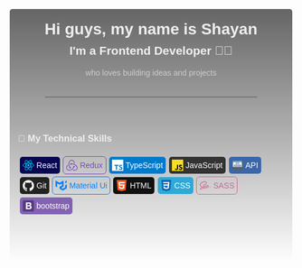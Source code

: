 <html lang="en">
  <head>
    <meta charset="UTF-8" />
    <meta http-equiv="X-UA-Compatible" content="IE=edge" />
    <meta name="viewport" content="width=device-width, initial-scale=1.0" />
    <title>Document</title>
    <link rel="preconnect" href="https://fonts.googleapis.com" />
    <link rel="preconnect" href="https://fonts.gstatic.com" crossorigin />
    <link
      href="https://fonts.googleapis.com/css2?family=PT+Sans+Narrow&display=swap"
      rel="stylesheet"
    />
    <style>
      *{
        padding: 0;
        margin: 0;
        box-sizing: border-box;
      }
      .st0 {
        fill: #cccccc;
      }
      .st1 {
        fill: #e6e6e5;
      }
      .st2 {
        fill: #ffffff;
      }
      .st3 {
        fill: #4179b3;
      }
      .st4 {
        fill: #6598c5;
      }
      .st5 {
        fill: #5b5b5d;
      }
      .st6 {
        fill: #646465;
      }
      .st7 {
        fill: #8a3b2e;
      }
      .st8 {
        fill: #ad4a39;
      }
      .st9 {
        fill: #5ba863;
      }
      .st10 {
        fill: #93d46c;
      }
      .st11 {
        fill: #f2b149;
      }
      .st12 {
        fill: #f7d771;
      }
      .st13 {
        fill: #999999;
      }
      .st14 {
        fill: #315b86;
      }
      .st15 {
        fill: #fbe087;
      }
      .st16 {
        fill: #447e4a;
      }
      .st17 {
        fill: #82382b;
      }
      .st18 {
        fill: #838384;
      }
      .st19 {
        fill: #939393;
      }
      .st20 {
        fill: #bebebe;
      }
      .st21 {
        fill: #a2a2a3;
      }
      .st22 {
        fill: #e0e0e0;
      }
      .st23 {
        fill: #bdbdbd;
      }
      .st24 {
        fill: #eeab46;
      }
      .st25 {
        fill: #f3c14f;
      }
      .st26 {
        fill: #f7e2cd;
      }
      .st27 {
        fill: #b9aa9a;
      }
      .container {
        width: 100%;
        height: 100vh;
        background: url("./nasa-in-2017.jpg") round no-repeat ;
        font-family: "PT Sans Narrow", sans-serif;
        display: flex;
        flex-direction: column;
        align-items: center;
        padding: 30px;
        color: #eee;
      }
      .box{
        width: 500px;
        background: rgb(0,0,0);
        background: linear-gradient(180deg, rgba(0,0,0,0.6) 0%, rgba(0,0,0,0) 100%);
        backdrop-filter:blur(1.5px);
        padding: 15px 15px 80px;
        border-radius: 5px;
      }
      .header {
        display: flex;
        flex-direction: column;
        justify-content: center;
        align-items: center;
      }
      h1,h2{
        margin: 5px;
      }
      .divider{
        width: 80%;
        height: 2px;
        background-color: #777;
        margin: 20px auto 40px;
        border-radius: 10px;
      }
      .skillsBox {
        display: flex;
        flex-direction: column;
      }
      .iconSkills {
        display: flex;
        flex-wrap: wrap;
        margin-top: 20px;
      }
      .skill {
        padding: 5px;
        border-radius: 5px;
        display: flex;
        justify-content: center;
        align-items: center;
        color: #fff;
        margin: 3px;
        cursor: pointer;
      }
    </style>
  </head>
  <body>
    <div class="container">
      <div class="box">
      <div class="header">
        <h1>Hi guys, my name is Shayan</h1>
        <h2>I'm a Frontend Developer 👨‍💻</h2>
        <p style="font-size: 14px; color: #ccc;">
          who loves building ideas and projects</p>
      </div>
      <div class="divider"></div>
      <div class="skillsBox">
        <h3>💼 My Technical Skills</h3>
        <div class="iconSkills">
          <div class="skill" style="background-color: #070652">
            <svg
              width="20px"
              height="20px"
              viewBox="0 0 256 228"
              version="1.1"
              xmlns="http://www.w3.org/2000/svg"
              xmlns:xlink="http://www.w3.org/1999/xlink"
              preserveAspectRatio="xMidYMid"
            >
              <g>
                <path
                  d="M210.483381,73.8236374 C207.827698,72.9095503 205.075867,72.0446761 202.24247,71.2267368 C202.708172,69.3261098 203.135596,67.4500894 203.515631,65.6059664 C209.753843,35.3248922 205.675082,10.9302478 191.747328,2.89849283 C178.392359,-4.80289661 156.551327,3.22703567 134.492936,22.4237776 C132.371761,24.2697233 130.244662,26.2241201 128.118477,28.2723861 C126.701777,26.917204 125.287358,25.6075897 123.876584,24.3549348 C100.758745,3.82852863 77.5866802,-4.82157937 63.6725966,3.23341515 C50.3303869,10.9571328 46.3792156,33.8904224 51.9945178,62.5880206 C52.5367729,65.3599011 53.1706189,68.1905639 53.8873982,71.068617 C50.6078941,71.9995641 47.4418534,72.9920277 44.4125156,74.0478303 C17.3093297,83.497195 0,98.3066828 0,113.667995 C0,129.533287 18.5815786,145.446423 46.8116526,155.095373 C49.0394553,155.856809 51.3511025,156.576778 53.7333796,157.260293 C52.9600965,160.37302 52.2875179,163.423318 51.7229345,166.398431 C46.3687351,194.597975 50.5500231,216.989464 63.8566899,224.664425 C77.6012619,232.590464 100.66852,224.443422 123.130185,204.809231 C124.905501,203.257196 126.687196,201.611293 128.472081,199.886102 C130.785552,202.113904 133.095375,204.222319 135.392897,206.199955 C157.14963,224.922338 178.637969,232.482469 191.932332,224.786092 C205.663234,216.837268 210.125675,192.78347 204.332202,163.5181 C203.88974,161.283006 203.374826,158.99961 202.796573,156.675661 C204.416503,156.196743 206.006814,155.702335 207.557482,155.188332 C236.905331,145.46465 256,129.745175 256,113.667995 C256,98.2510906 238.132466,83.3418093 210.483381,73.8236374 L210.483381,73.8236374 Z M204.118035,144.807565 C202.718197,145.270987 201.281904,145.718918 199.818271,146.153177 C196.578411,135.896354 192.205739,124.989735 186.854729,113.72131 C191.961041,102.721277 196.164656,91.9540963 199.313837,81.7638014 C201.93261,82.5215915 204.474374,83.3208483 206.923636,84.1643056 C230.613348,92.3195488 245.063763,104.377206 245.063763,113.667995 C245.063763,123.564379 229.457753,136.411268 204.118035,144.807565 L204.118035,144.807565 Z M193.603754,165.642007 C196.165567,178.582766 196.531475,190.282717 194.834536,199.429057 C193.309843,207.64764 190.243595,213.12715 186.452366,215.321689 C178.384612,219.991462 161.131788,213.921395 142.525146,197.909832 C140.392124,196.074366 138.243609,194.114502 136.088259,192.040261 C143.301619,184.151133 150.510878,174.979732 157.54698,164.793993 C169.922699,163.695814 181.614905,161.900447 192.218042,159.449363 C192.740247,161.555956 193.204126,163.621993 193.603754,165.642007 L193.603754,165.642007 Z M87.2761866,214.514686 C79.3938934,217.298414 73.1160375,217.378157 69.3211631,215.189998 C61.2461189,210.532528 57.8891498,192.554265 62.4682434,168.438039 C62.9927272,165.676183 63.6170041,162.839142 64.3365173,159.939216 C74.8234575,162.258154 86.4299951,163.926841 98.8353334,164.932519 C105.918826,174.899534 113.336329,184.06091 120.811247,192.08264 C119.178102,193.65928 117.551336,195.16028 115.933685,196.574699 C106.001303,205.256705 96.0479605,211.41654 87.2761866,214.514686 L87.2761866,214.514686 Z M50.3486141,144.746959 C37.8658105,140.48046 27.5570398,134.935332 20.4908634,128.884403 C14.1414664,123.446815 10.9357817,118.048415 10.9357817,113.667995 C10.9357817,104.34622 24.8334611,92.4562517 48.0123604,84.3748281 C50.8247961,83.3942121 53.7689223,82.4701001 56.8242337,81.6020363 C60.0276398,92.0224477 64.229889,102.917218 69.3011135,113.93411 C64.1642716,125.11459 59.9023288,136.182975 56.6674809,146.725506 C54.489347,146.099407 52.3791089,145.440499 50.3486141,144.746959 L50.3486141,144.746959 Z M62.7270678,60.4878073 C57.9160346,35.9004118 61.1112387,17.3525532 69.1516515,12.6982729 C77.7160924,7.74005624 96.6544653,14.8094222 116.614922,32.5329619 C117.890816,33.6657739 119.171723,34.8514442 120.456275,36.0781256 C113.018267,44.0647686 105.66866,53.1573386 98.6480514,63.0655695 C86.6081646,64.1815215 75.0831931,65.9741531 64.4868907,68.3746571 C63.8206914,65.6948233 63.2305903,63.0619242 62.7270678,60.4878073 L62.7270678,60.4878073 Z M173.153901,87.7550367 C170.620796,83.3796304 168.020249,79.1076627 165.369124,74.9523483 C173.537126,75.9849113 181.362914,77.3555864 188.712066,79.0329319 C186.505679,86.1041206 183.755673,93.4974728 180.518546,101.076741 C178.196419,96.6680702 175.740322,92.2229454 173.153901,87.7550367 L173.153901,87.7550367 Z M128.122121,43.8938899 C133.166461,49.3588189 138.218091,55.4603279 143.186789,62.0803968 C138.179814,61.8439007 133.110868,61.720868 128.000001,61.720868 C122.937434,61.720868 117.905854,61.8411667 112.929865,62.0735617 C117.903575,55.515009 122.99895,49.4217021 128.122121,43.8938899 L128.122121,43.8938899 Z M82.8018984,87.830679 C80.2715265,92.2183886 77.8609975,96.6393627 75.5753239,101.068539 C72.3906004,93.5156998 69.6661103,86.0886276 67.440586,78.9171899 C74.7446255,77.2826781 82.5335049,75.9461789 90.6495601,74.9332099 C87.9610684,79.1268011 85.3391054,83.4302106 82.8018984,87.8297677 L82.8018984,87.830679 L82.8018984,87.830679 Z M90.8833221,153.182899 C82.4979621,152.247395 74.5919739,150.979704 67.289757,149.390303 C69.5508242,142.09082 72.3354636,134.505173 75.5876271,126.789657 C77.8792246,131.215644 80.2993228,135.638441 82.8451877,140.03572 L82.8456433,140.03572 C85.4388987,144.515476 88.1255676,148.90364 90.8833221,153.182899 L90.8833221,153.182899 Z M128.424691,184.213105 C123.24137,178.620587 118.071264,172.434323 113.021912,165.780078 C117.923624,165.972373 122.921029,166.0708 128.000001,166.0708 C133.217953,166.0708 138.376211,165.953235 143.45336,165.727219 C138.468257,172.501308 133.434855,178.697141 128.424691,184.213105 L128.424691,184.213105 Z M180.622896,126.396409 C184.044571,134.195313 186.929004,141.741317 189.219234,148.9164 C181.796719,150.609693 173.782736,151.973534 165.339049,152.986959 C167.996555,148.775595 170.619884,144.430263 173.197646,139.960532 C175.805484,135.438399 178.28163,130.90943 180.622896,126.396409 L180.622896,126.396409 Z M163.724586,134.496971 C159.722835,141.435557 155.614455,148.059271 151.443648,154.311611 C143.847063,154.854776 135.998946,155.134562 128.000001,155.134562 C120.033408,155.134562 112.284171,154.887129 104.822013,154.402745 C100.48306,148.068386 96.285368,141.425078 92.3091341,134.556664 L92.3100455,134.556664 C88.3442923,127.706935 84.6943232,120.799333 81.3870228,113.930466 C84.6934118,107.045648 88.3338117,100.130301 92.276781,93.292874 L92.2758697,93.294241 C96.2293193,86.4385872 100.390102,79.8276317 104.688954,73.5329157 C112.302398,72.9573964 120.109505,72.6571055 127.999545,72.6571055 L128.000001,72.6571055 C135.925583,72.6571055 143.742714,72.9596746 151.353879,73.5402067 C155.587114,79.7888993 159.719645,86.3784378 163.688588,93.2350031 C167.702644,100.168578 171.389978,107.037901 174.724618,113.77508 C171.400003,120.627999 167.720871,127.566587 163.724586,134.496971 L163.724586,134.496971 Z M186.284677,12.3729198 C194.857321,17.3165548 198.191049,37.2542268 192.804953,63.3986692 C192.461372,65.0669011 192.074504,66.7661189 191.654369,68.4881206 C181.03346,66.0374921 169.500286,64.2138746 157.425315,63.0810626 C150.391035,53.0639249 143.101577,43.9572289 135.784778,36.073113 C137.751934,34.1806885 139.716356,32.3762092 141.672575,30.673346 C160.572216,14.2257007 178.236518,7.73185406 186.284677,12.3729198 L186.284677,12.3729198 Z M128.000001,90.8080696 C140.624975,90.8080696 150.859926,101.042565 150.859926,113.667995 C150.859926,126.292969 140.624975,136.527922 128.000001,136.527922 C115.375026,136.527922 105.140075,126.292969 105.140075,113.667995 C105.140075,101.042565 115.375026,90.8080696 128.000001,90.8080696 L128.000001,90.8080696 Z"
                  fill="#00D8FF"
                ></path>
              </g>
            </svg>
            &ThickSpace; <span>React</span>
          </div>
          <div class="skill" style="outline: 1px solid #764abc; color: #764abc">
            <svg
              width="20px"
              height="20px"
              viewBox="0 0 256 244"
              version="1.1"
              xmlns="http://www.w3.org/2000/svg"
              xmlns:xlink="http://www.w3.org/1999/xlink"
              preserveAspectRatio="xMidYMid"
            >
              <g>
                <path
                  d="M177.380953,169.732752 C186.828305,168.755405 193.995262,160.610839 193.669491,150.83736 C193.34372,141.063881 185.199451,133.245097 175.426328,133.245097 L174.774787,133.245097 C164.675893,133.57088 156.857395,142.041229 157.183166,152.14049 C157.508937,157.02723 159.463561,161.262404 162.395498,164.194448 C151.319292,186.021884 134.379213,201.985233 108.969093,215.342321 C91.7032429,224.464235 73.7858511,227.722061 55.8684592,225.441583 C41.208775,223.486887 29.8067984,216.971234 22.6398417,206.220408 C12.2151773,190.257058 11.237865,172.990579 20.0336756,155.724099 C26.22332,143.344359 35.9964428,134.222445 42.1860873,129.661488 C40.8830043,125.426314 38.9283797,118.259096 37.9510674,113.046574 C-9.28569288,147.253751 -4.39913147,193.514885 9.934782,215.342321 C20.6852171,231.631453 42.5118581,241.730715 66.6188943,241.730715 C73.1343096,241.730715 79.6497248,241.079149 86.16514,239.450236 C127.863797,231.30567 159.463561,206.54619 177.380953,169.732752 Z M234.716607,129.335706 C209.958029,100.341051 173.471704,84.3777023 131.773046,84.3777023 L126.560714,84.3777023 C123.628777,78.5136149 117.439133,74.6042233 110.597947,74.6042233 L109.946406,74.6042233 C99.8475119,74.9300059 92.0290137,83.4003544 92.3547844,93.499616 C92.6805552,103.273095 100.824824,111.091878 110.597947,111.091878 L111.249489,111.091878 C118.416445,110.766096 124.60609,106.205139 127.212256,100.015269 L133.07613,100.015269 C157.834707,100.015269 181.290202,107.182487 202.465302,121.19114 C218.75384,131.941967 230.481587,145.95062 236.997002,162.891317 C242.535105,176.574188 242.209334,189.931276 236.345461,201.333668 C227.223879,218.600148 211.912654,228.047844 191.714866,228.047844 C178.684036,228.047844 166.304747,224.138452 159.789332,221.206409 C156.205854,224.464235 149.690438,229.676757 145.129648,232.934584 C159.13779,239.450236 173.471704,243.033845 187.154076,243.033845 C218.428069,243.033845 241.557793,225.767366 250.353603,208.500886 C259.800955,189.605493 259.149414,157.02723 234.716607,129.335706 Z M69.2250604,175.271057 C69.5508312,185.044536 77.6951002,192.86332 87.468223,192.86332 L88.1197645,192.86332 C98.2186581,192.537537 106.037156,184.067188 105.711386,173.967927 C105.385615,164.194448 97.2413458,156.375664 87.468223,156.375664 L86.8166815,156.375664 C86.16514,156.375664 85.1878277,156.375664 84.5362862,156.701447 C71.179685,134.548228 65.6415821,110.440313 67.5962066,84.3777023 C68.8992897,64.8307442 75.4147049,47.8900472 86.8166815,33.881394 C96.2640336,21.8274365 114.507196,15.9633491 126.886485,15.6375664 C161.418186,14.9860012 176.07787,57.9893089 177.055182,75.2557885 C181.290202,76.2331364 188.457159,78.5136149 193.34372,80.142528 C189.434471,27.3657413 156.857395,0 125.583402,0 C96.2640336,0 69.2250604,21.1758712 58.4746253,52.4510041 C43.4891703,94.1511813 53.2622932,134.222445 71.5054558,165.823361 C69.876602,168.103839 68.8992897,171.687448 69.2250604,175.271057 Z"
                  fill="#764ABC"
                ></path>
              </g>
            </svg>
            &ThickSpace; <span>Redux</span>
          </div>
          <div class="skill" style="background-color: #007acc">
            <svg
              width="20px"
              height="20px"
              viewBox="0 0 256 256"
              version="1.1"
              xmlns="http://www.w3.org/2000/svg"
              xmlns:xlink="http://www.w3.org/1999/xlink"
              preserveAspectRatio="xMidYMid"
            >
              <g>
                <polygon
                  fill="#fff"
                  transform="translate(128.000000, 128.000000) scale(1, -1) translate(-128.000000, -128.000000) "
                  points="0 128 0 0 128 0 256 0 256 128 256 256 128 256 0 256"
                ></polygon>
                <path
                  d="M146.658132,223.436863 L146.739401,212.953054 L130.079084,212.953054 L113.418767,212.953054 L113.418767,165.613371 L113.418767,118.273689 L101.63464,118.273689 L89.8505126,118.273689 L89.8505126,165.613371 L89.8505126,212.953054 L73.1901951,212.953054 L56.5298776,212.953054 L56.5298776,223.233689 C56.5298776,228.922577 56.6517824,233.676863 56.8143221,233.798768 C56.9362269,233.961308 77.2130522,234.042577 101.797179,234.001943 L146.536227,233.880038 L146.658132,223.436863 Z"
                  fill="#007ACC"
                  transform="translate(101.634640, 176.142993) rotate(-180.000000) translate(-101.634640, -176.142993) "
                ></path>
                <path
                  d="M206.566631,234.272145 C213.068219,232.646748 218.025679,229.761668 222.57679,225.048018 C224.933616,222.528653 228.428219,217.936907 228.712663,216.839764 C228.793933,216.514684 217.659965,209.037859 210.914568,204.852462 C210.670758,204.689922 209.69552,205.74643 208.598377,207.371827 C205.306949,212.166748 201.852981,214.239129 196.570441,214.604843 C188.809171,215.133097 183.811076,211.069605 183.851711,204.283573 C183.851711,202.292462 184.136155,201.114049 184.948854,199.488653 C186.65552,195.953414 189.825044,193.840399 199.7806,189.533097 C218.106949,181.649922 225.949489,176.448653 230.825679,169.053097 C236.270758,160.804208 237.489806,147.638494 233.792028,137.845478 C229.728536,127.199129 219.651076,119.966113 205.469489,117.568653 C201.080917,116.796589 190.678377,116.918494 185.964727,117.771827 C175.684092,119.600399 165.931711,124.679764 159.917743,131.343891 C157.560917,133.944526 152.969171,140.730557 153.253616,141.218176 C153.37552,141.380716 154.432028,142.030875 155.610441,142.721668 C156.748219,143.371827 161.05552,145.850557 165.119012,148.207383 L172.473933,152.474049 L174.01806,150.198494 C176.171711,146.907065 180.885362,142.396589 183.729806,140.893097 C191.897425,136.585795 203.112663,137.195319 208.639012,142.15278 C210.995838,144.30643 211.971076,146.541351 211.971076,149.83278 C211.971076,152.799129 211.605362,154.099446 210.061235,156.334367 C208.070123,159.178811 204.006631,161.576272 192.466314,166.574367 C179.259965,172.263256 173.571076,175.798494 168.369806,181.406113 C165.362822,184.656907 162.518377,189.858176 161.339965,194.206113 C160.364727,197.822621 160.120917,206.884208 160.892981,210.541351 C163.61552,223.300716 173.245996,232.199764 187.143139,234.841034 C191.653616,235.694367 202.137425,235.369287 206.566631,234.272145 Z"
                  fill="#007ACC"
                  transform="translate(194.578507, 176.190240) scale(1, -1) translate(-194.578507, -176.190240) "
                ></path>
              </g>
            </svg>
            &ThickSpace; <span>TypeScript</span>
          </div>
          <div class="skill" style="background-color: #333">
            <svg
              width="20px"
              height="20px"
              viewBox="0 0 256 256"
              version="1.1"
              xmlns="http://www.w3.org/2000/svg"
              xmlns:xlink="http://www.w3.org/1999/xlink"
              preserveAspectRatio="xMidYMid"
            >
              <g>
                <path
                  d="M0,0 L256,0 L256,256 L0,256 L0,0 Z"
                  fill="#F7DF1E"
                ></path>
                <path
                  d="M67.311746,213.932292 L86.902654,202.076241 C90.6821079,208.777346 94.1202286,214.447137 102.367086,214.447137 C110.272203,214.447137 115.256076,211.354819 115.256076,199.326883 L115.256076,117.528787 L139.313575,117.528787 L139.313575,199.666997 C139.313575,224.58433 124.707759,235.925943 103.3984,235.925943 C84.1532952,235.925943 72.9819429,225.958603 67.3113397,213.93026"
                  fill="#000000"
                ></path>
                <path
                  d="M152.380952,211.354413 L171.969422,200.0128 C177.125994,208.433981 183.827911,214.619835 195.684368,214.619835 C205.652521,214.619835 212.009041,209.635962 212.009041,202.762159 C212.009041,194.513676 205.479416,191.592025 194.481168,186.78207 L188.468419,184.202565 C171.111213,176.81473 159.597308,167.53534 159.597308,147.944838 C159.597308,129.901308 173.344508,116.153295 194.825752,116.153295 C210.119924,116.153295 221.117765,121.48094 229.021663,135.400432 L210.29059,147.428775 C206.166146,140.040127 201.699556,137.119289 194.826159,137.119289 C187.78047,137.119289 183.312254,141.587098 183.312254,147.428775 C183.312254,154.646349 187.78047,157.568406 198.089956,162.036622 L204.103924,164.614095 C224.553448,173.378641 236.067352,182.313448 236.067352,202.418387 C236.067352,224.071924 219.055137,235.927975 196.200432,235.927975 C173.860978,235.927975 159.425829,225.274311 152.381359,211.354413"
                  fill="#000000"
                ></path>
              </g>
            </svg>
            &ThickSpace; <span>JavaScript</span>
          </div>
          <div class="skill" style="background-color: #3a67ab">
            <svg
              width="20"
              height="20"
              version="1.1"
              id="Layer_3"
              xmlns="http://www.w3.org/2000/svg"
              xmlns:xlink="http://www.w3.org/1999/xlink"
              x="0px"
              y="0px"
              viewBox="0 0 64 64"
              style="enable-background: new 0 0 64 64"
              xml:space="preserve"
            >
              <g>
                <path
                  class="st5"
                  d="M58,50H6c-2.2,0-4-1.8-4-4V6c0-2.2,1.8-4,4-4h52c2.2,0,4,1.8,4,4v40C62,48.2,60.2,50,58,50z"
                />
                <rect x="6" y="6" class="st0" width="52" height="36" />
                <path class="st1" d="M6,6v33h44c2.8,0,5-2.2,5-5V6H6z" />
                <path
                  class="st2"
                  d="M47,37H13c-1.7,0-3-1.3-3-3V13c0-1.7,1.3-3,3-3h34c1.7,0,3,1.3,3,3v21C50,35.7,48.7,37,47,37z"
                />
                <rect x="12" y="30" class="st3" width="40" height="8" />
                <path class="st4" d="M12,30v6h36c1.1,0,2-0.9,2-2v-4H12z" />
                <rect x="6" y="6" class="st3" width="52" height="8" />
                <path class="st4" d="M6,6v5h47c1.1,0,2-0.9,2-2V6H6z" />
                <path
                  class="st5"
                  d="M48,62H16v-1c0-1.7,1.3-3,3-3h26c1.7,0,3,1.3,3,3V62z"
                />
                <polygon class="st6" points="41,50 23,50 21,58 43,58 	" />
                <g>
                  <rect x="51" y="45" class="st6" width="2" height="2" />
                </g>
                <g>
                  <rect x="55" y="45" class="st6" width="2" height="2" />
                </g>
                <g>
                  <rect x="53" y="9" class="st2" width="2" height="2" />
                </g>
                <g>
                  <rect x="49" y="9" class="st2" width="2" height="2" />
                </g>
                <g>
                  <rect x="45" y="9" class="st2" width="2" height="2" />
                </g>
                <g>
                  <path
                    class="st3"
                    d="M26,17c-2.2,0-4,1.8-4,4v7h2v-3h4v3h2v-7C30,18.8,28.2,17,26,17z M24,23v-2c0-1.1,0.9-2,2-2s2,0.9,2,2v2H24z"
                  />
                  <path
                    class="st3"
                    d="M36.5,17H33c-0.6,0-1,0.4-1,1v10h2v-4h2.5c1.9,0,3.5-1.6,3.5-3.5S38.4,17,36.5,17z M36.5,22H34v-3h2.5
                   c0.8,0,1.5,0.7,1.5,1.5S37.3,22,36.5,22z"
                  />
                  <rect x="41" y="17" class="st3" width="2" height="11" />
                </g>
                <g>
                  <rect x="15" y="33" class="st2" width="30" height="2" />
                </g>
                <g>
                  <rect x="47" y="33" class="st2" width="2" height="2" />
                </g>
              </g>
            </svg>
            &ThickSpace; <span>API</span>
          </div>
          <div class="skill" style="background-color: #222">
            <svg
              width="20"
              height="20"
              viewBox="0 0 256 250"
              version="1.1"
              xmlns="http://www.w3.org/2000/svg"
              xmlns:xlink="http://www.w3.org/1999/xlink"
              preserveAspectRatio="xMidYMid"
            >
              <g>
                <path
                  d="M128.00106,0 C57.3172926,0 0,57.3066942 0,128.00106 C0,184.555281 36.6761997,232.535542 87.534937,249.460899 C93.9320223,250.645779 96.280588,246.684165 96.280588,243.303333 C96.280588,240.251045 96.1618878,230.167899 96.106777,219.472176 C60.4967585,227.215235 52.9826207,204.369712 52.9826207,204.369712 C47.1599584,189.574598 38.770408,185.640538 38.770408,185.640538 C27.1568785,177.696113 39.6458206,177.859325 39.6458206,177.859325 C52.4993419,178.762293 59.267365,191.04987 59.267365,191.04987 C70.6837675,210.618423 89.2115753,204.961093 96.5158685,201.690482 C97.6647155,193.417512 100.981959,187.77078 104.642583,184.574357 C76.211799,181.33766 46.324819,170.362144 46.324819,121.315702 C46.324819,107.340889 51.3250588,95.9223682 59.5132437,86.9583937 C58.1842268,83.7344152 53.8029229,70.715562 60.7532354,53.0843636 C60.7532354,53.0843636 71.5019501,49.6441813 95.9626412,66.2049595 C106.172967,63.368876 117.123047,61.9465949 128.00106,61.8978432 C138.879073,61.9465949 149.837632,63.368876 160.067033,66.2049595 C184.49805,49.6441813 195.231926,53.0843636 195.231926,53.0843636 C202.199197,70.715562 197.815773,83.7344152 196.486756,86.9583937 C204.694018,95.9223682 209.660343,107.340889 209.660343,121.315702 C209.660343,170.478725 179.716133,181.303747 151.213281,184.472614 C155.80443,188.444828 159.895342,196.234518 159.895342,208.176593 C159.895342,225.303317 159.746968,239.087361 159.746968,243.303333 C159.746968,246.709601 162.05102,250.70089 168.53925,249.443941 C219.370432,232.499507 256,184.536204 256,128.00106 C256,57.3066942 198.691187,0 128.00106,0 Z M47.9405593,182.340212 C47.6586465,182.976105 46.6581745,183.166873 45.7467277,182.730227 C44.8183235,182.312656 44.2968914,181.445722 44.5978808,180.80771 C44.8734344,180.152739 45.876026,179.97045 46.8023103,180.409216 C47.7328342,180.826786 48.2627451,181.702199 47.9405593,182.340212 Z M54.2367892,187.958254 C53.6263318,188.524199 52.4329723,188.261363 51.6232682,187.366874 C50.7860088,186.474504 50.6291553,185.281144 51.2480912,184.70672 C51.8776254,184.140775 53.0349512,184.405731 53.8743302,185.298101 C54.7115892,186.201069 54.8748019,187.38595 54.2367892,187.958254 Z M58.5562413,195.146347 C57.7719732,195.691096 56.4895886,195.180261 55.6968417,194.042013 C54.9125733,192.903764 54.9125733,191.538713 55.713799,190.991845 C56.5086651,190.444977 57.7719732,190.936735 58.5753181,192.066505 C59.3574669,193.22383 59.3574669,194.58888 58.5562413,195.146347 Z M65.8613592,203.471174 C65.1597571,204.244846 63.6654083,204.03712 62.5716717,202.981538 C61.4524999,201.94927 61.1409122,200.484596 61.8446341,199.710926 C62.5547146,198.935137 64.0575422,199.15346 65.1597571,200.200564 C66.2704506,201.230712 66.6095936,202.705984 65.8613592,203.471174 Z M75.3025151,206.281542 C74.9930474,207.284134 73.553809,207.739857 72.1039724,207.313809 C70.6562556,206.875043 69.7087748,205.700761 70.0012857,204.687571 C70.302275,203.678621 71.7478721,203.20382 73.2083069,203.659543 C74.6539041,204.09619 75.6035048,205.261994 75.3025151,206.281542 Z M86.046947,207.473627 C86.0829806,208.529209 84.8535871,209.404622 83.3316829,209.4237 C81.8013,209.457614 80.563428,208.603398 80.5464708,207.564772 C80.5464708,206.498591 81.7483088,205.631657 83.2786917,205.606221 C84.8005962,205.576546 86.046947,206.424403 86.046947,207.473627 Z M96.6021471,207.069023 C96.7844366,208.099171 95.7267341,209.156872 94.215428,209.438785 C92.7295577,209.710099 91.3539086,209.074206 91.1652603,208.052538 C90.9808515,206.996955 92.0576306,205.939253 93.5413813,205.66582 C95.054807,205.402984 96.4092596,206.021919 96.6021471,207.069023 Z"
                  fill="#fff"
                ></path>
              </g>
            </svg>
            &ThickSpace; <span>Git</span>
          </div>
          <div class="skill" style="outline: 1px solid #007fff; color: #007fff">
            <svg
              xmlns="http://www.w3.org/2000/svg"
              width="20"
              height="20"
              viewBox="0 0 36 32"
              fill="none"
              class="css-1170n61"
            >
              <path
                fill-rule="evenodd"
                clip-rule="evenodd"
                d="M30.343 21.976a1 1 0 00.502-.864l.018-5.787a1 1 0 01.502-.864l3.137-1.802a1 1 0 011.498.867v10.521a1 1 0 01-.502.867l-11.839 6.8a1 1 0 01-.994.001l-9.291-5.314a1 1 0 01-.504-.868v-5.305c0-.006.007-.01.013-.007.005.003.012 0 .012-.007v-.006c0-.004.002-.008.006-.01l7.652-4.396c.007-.004.004-.015-.004-.015a.008.008 0 01-.008-.008l.015-5.201a1 1 0 00-1.5-.87l-5.687 3.277a1 1 0 01-.998 0L6.666 9.7a1 1 0 00-1.499.866v9.4a1 1 0 01-1.496.869l-3.166-1.81a1 1 0 01-.504-.87l.028-16.43A1 1 0 011.527.86l10.845 6.229a1 1 0 00.996 0L24.21.86a1 1 0 011.498.868v16.434a1 1 0 01-.501.867l-5.678 3.27a1 1 0 00.004 1.735l3.132 1.783a1 1 0 00.993-.002l6.685-3.839zM31 7.234a1 1 0 001.514.857l3-1.8A1 1 0 0036 5.434V1.766A1 1 0 0034.486.91l-3 1.8a1 1 0 00-.486.857v3.668z"
                fill="#007FFF"
              ></path>
            </svg>
            &ThickSpace; <span>Material Ui</span>
          </div>
          <div class="skill" style="background-color: #111">
            <svg
              width="20"
              height="20"
              version="1.1"
              id="Capa_1"
              xmlns="http://www.w3.org/2000/svg"
              xmlns:xlink="http://www.w3.org/1999/xlink"
              x="0px"
              y="0px"
              viewBox="0 0 512 512"
              style="enable-background: new 0 0 512 512"
              xml:space="preserve"
            >
              <polygon
                style="fill: #ff5722"
                points="32,0 72.8,460.8 256,512 439.136,460.832 480,0 "
              />
              <polygon
                style="fill: #ffffff"
                points="391.52,150.688 256,150.688 176.8,150.688 181.92,208.576 256,208.576 386.4,208.576 
           371.008,382.144 256,414.24 255.904,414.272 140.96,382.144 132.928,291.36 189.248,291.36 193.44,338.464 255.936,355.456 
           256,355.424 256,355.424 318.56,338.432 325.088,265.12 256,265.12 256,265.12 130.624,265.12 115.456,94.208 256,94.208 
           396.512,94.208 "
              />
            </svg>
            &ThickSpace; <span>HTML</span>
          </div>
          <div class="skill" style="background-color: #2fa9d7">
            <svg
              width="20"
              height="20"
              version="1.1"
              id="Capa_1"
              xmlns="http://www.w3.org/2000/svg"
              xmlns:xlink="http://www.w3.org/1999/xlink"
              x="0px"
              y="0px"
              viewBox="0 0 512 512"
              style="enable-background: new 0 0 512 512"
              xml:space="preserve"
            >
              <polygon
                style="fill: #0469ba"
                points="32,0 72.8,460.8 256,512 439.136,460.832 480,0 "
              />
              <polygon
                style="fill: #fafafa"
                points="392.768,150.688 387.616,208.576 372.064,382.112 256,414.208 255.904,414.24 
           139.904,382.112 131.808,291.36 188.64,291.36 192.864,338.432 255.936,355.456 255.968,355.424 319.136,338.4 327.744,259.968 
           129.088,260.512 123.456,206.88 332.512,204.416 336.736,147.008 117.856,147.616 114.176,94.208 256,94.208 397.824,94.208 "
              />
            </svg>
            &ThickSpace; <span>CSS</span>
          </div>
          <div class="skill" style="outline: 1px solid #C76494;color: #C76494;"">
            <svg
              width="20px"
              height="20px"
              viewBox="0 0 256 192"
              version="1.1"
              xmlns="http://www.w3.org/2000/svg"
              xmlns:xlink="http://www.w3.org/1999/xlink"
              preserveAspectRatio="xMidYMid"
            >
              <g fill="#CD6799">
                <path
                  d="M220.281239,110.513661 C211.374863,110.560291 203.634244,112.705282 197.152641,115.876138 C194.774499,111.166485 192.396357,106.969763 191.976685,103.892168 C191.510383,100.301639 190.95082,98.1100182 191.510383,93.8200364 C192.069945,89.5300546 194.587978,83.4214936 194.541348,82.9551913 C194.494718,82.4888889 193.981785,80.2972678 188.852459,80.2506375 C183.723133,80.2040073 179.29326,81.2298725 178.780328,82.5821494 C178.267395,83.9344262 177.28816,87.0120219 176.635337,90.182878 C175.749362,94.8459016 166.376685,111.492896 161.014208,120.21275 C159.288889,116.808743 157.796721,113.824408 157.47031,111.446266 C157.004007,107.855738 156.444444,105.664117 157.004007,101.374135 C157.56357,97.084153 160.081603,90.975592 160.034973,90.5092896 C159.988342,90.0429872 159.47541,87.8513661 154.346084,87.8047359 C149.216758,87.7581056 144.786885,88.7839709 144.273953,90.1362477 C143.76102,91.4885246 143.201457,94.6593807 142.128962,97.7369763 C141.056466,100.814572 128.606193,128.606193 125.342077,135.78725 C123.663388,139.471038 122.217851,142.408743 121.191985,144.413843 L121.191985,144.413843 C121.191985,144.413843 121.145355,144.553734 121.005464,144.786885 C120.11949,146.512204 119.606557,147.444809 119.606557,147.444809 C119.606557,147.444809 119.606557,147.444809 119.606557,147.491439 C118.907104,148.750455 118.16102,149.916211 117.787978,149.916211 C117.508197,149.916211 116.995264,146.558834 117.881239,141.989071 C119.746448,132.336612 124.176321,117.321676 124.12969,116.808743 C124.12969,116.528962 124.969035,113.917668 121.238616,112.565392 C117.601457,111.213115 116.295811,113.451366 115.969399,113.451366 C115.642987,113.451366 115.409836,114.24408 115.409836,114.24408 C115.409836,114.24408 119.466667,97.3639344 107.669217,97.3639344 C100.301639,97.3639344 90.1362477,105.430965 85.1001821,112.705282 C81.929326,114.430601 75.1679417,118.11439 67.940255,122.07796 C65.189071,123.616758 62.3446266,125.155556 59.6867031,126.601093 C59.5001821,126.414572 59.3136612,126.181421 59.1271403,125.9949 C44.8582878,110.746812 18.4655738,99.9752277 19.5846995,79.5045537 C20.0043716,72.0437158 22.5690346,52.4590164 70.2717668,28.6775956 C109.534426,9.32604736 140.776685,14.6885246 146.185792,26.579235 C153.926412,43.5526412 129.445537,75.0746812 88.8772313,79.6444444 C73.3959927,81.3697632 65.2823315,75.4010929 63.2306011,73.1628415 C61.0856102,70.8313297 60.7591985,70.691439 59.9664845,71.1577413 C58.6608379,71.8571949 59.5001821,73.9555556 59.9664845,75.1679417 C61.1788707,78.3387978 66.168306,83.9344262 74.6083789,86.6856102 C82.0692168,89.1103825 100.208379,90.4626594 122.17122,81.9759563 C146.745355,72.463388 165.957013,46.0240437 160.314754,23.8746812 C154.672495,1.3989071 117.368306,-6.01530055 82.0692168,6.52823315 C61.0856102,13.989071 38.3300546,25.7398907 21.9628415,41.0346084 C2.51803279,59.2204007 -0.559562842,75.028051 0.699453552,81.6495446 C5.22258652,105.151184 37.6306011,120.445902 50.5938069,131.777049 C49.9409836,132.150091 49.3347905,132.476503 48.8218579,132.756284 C42.340255,135.97377 17.6262295,148.890346 11.4710383,162.553005 C4.47650273,178.034244 12.5901639,189.13224 17.9526412,190.624408 C34.5996357,195.240801 51.7129326,186.940619 60.8990893,173.23133 C70.0852459,159.52204 68.9661202,141.70929 64.7227687,133.548998 C64.6761384,133.455738 64.6295082,133.362477 64.5362477,133.269217 C66.2149362,132.289982 67.940255,131.264117 69.6189435,130.284882 C72.9296903,128.326412 76.1938069,126.507832 78.9916211,125.015665 C77.4061931,129.352277 76.2404372,134.528233 75.6808743,141.989071 C74.9814208,150.755556 78.571949,162.133333 83.2816029,166.609836 C85.3799636,168.568306 87.8513661,168.614936 89.4367942,168.614936 C94.9391621,168.614936 97.4105647,164.045173 100.161749,158.636066 C103.519126,152.014572 106.550091,144.320583 106.550091,144.320583 C106.550091,144.320583 102.773042,165.117668 113.031694,165.117668 C116.762113,165.117668 120.539162,160.268124 122.217851,157.796721 L122.217851,157.843352 C122.217851,157.843352 122.311111,157.703461 122.497632,157.377049 C122.870674,156.770856 123.103825,156.397814 123.103825,156.397814 L123.103825,156.304554 C124.595993,153.69326 127.95337,147.77122 132.942805,137.93224 C139.377778,125.248816 145.579599,109.394536 145.579599,109.394536 C145.579599,109.394536 146.139162,113.264845 148.051002,119.699818 C149.170128,123.476867 151.501639,127.626958 153.366849,131.637158 C151.874681,133.735519 150.942077,134.901275 150.942077,134.901275 C150.942077,134.901275 150.942077,134.901275 150.988707,134.947905 C149.776321,136.533333 148.470674,138.258652 147.025137,139.937341 C141.942441,145.999271 135.88051,152.947177 135.041166,154.952277 C134.061931,157.330419 134.295082,159.055738 136.160291,160.454645 C137.512568,161.48051 139.937341,161.620401 142.408743,161.48051 C146.978506,161.154098 150.195993,160.034973 151.781421,159.335519 C154.252823,158.449545 157.143898,157.097268 159.848452,155.092168 C164.837887,151.408379 167.868852,146.139162 167.589071,139.191257 C167.44918,135.367577 166.190164,131.543898 164.651366,127.95337 C165.117668,127.300546 165.537341,126.647723 166.003643,125.9949 C173.884153,114.477231 179.992714,101.840437 179.992714,101.840437 C179.992714,101.840437 180.552277,105.710747 182.464117,112.145719 C183.396721,115.409836 185.308561,118.953734 186.98725,122.404372 C179.573042,128.419672 175.003279,135.414208 173.37122,139.983971 C170.433515,148.470674 172.718397,152.294353 177.055009,153.180328 C179.013479,153.6 181.811293,152.667395 183.863024,151.781421 C186.474317,150.942077 189.551913,149.496539 192.489617,147.351548 C197.479053,143.66776 202.281967,138.538434 202.002186,131.590528 C201.862295,128.419672 201.022951,125.295446 199.857195,122.264481 C206.152277,119.653188 214.265938,118.20765 224.617851,119.420036 C246.813843,122.03133 251.197086,135.88051 250.357741,141.70929 C249.518397,147.538069 244.855373,150.708925 243.316576,151.68816 C241.777778,152.667395 241.264845,152.993807 241.404736,153.69326 C241.591257,154.719126 242.337341,154.672495 243.642987,154.485974 C245.461566,154.159563 255.300546,149.776321 255.720219,139.051366 C256.419672,125.342077 243.363206,110.37377 220.281239,110.513661 L220.281239,110.513661 Z M49.0550091,168.241894 C41.6874317,176.262295 31.4287796,179.29326 26.9989071,176.728597 C22.242623,173.977413 24.1078324,162.133333 33.1540984,153.64663 C38.6564663,148.470674 45.7442623,143.66776 50.4539162,140.730055 C51.5264117,140.077231 53.1118397,139.144627 55.0236794,137.978871 C55.3500911,137.79235 55.536612,137.699089 55.536612,137.699089 L55.536612,137.699089 C55.9096539,137.465938 56.2826958,137.232787 56.6557377,136.999636 C59.9664845,149.123497 56.7956284,159.801821 49.0550091,168.241894 L49.0550091,168.241894 Z M102.679781,131.777049 C100.115118,138.025501 94.7526412,154.019672 91.4885246,153.133698 C88.6907104,152.387614 86.9653916,140.263752 90.9289617,128.279781 C92.9340619,122.264481 97.1774135,115.083424 99.648816,112.28561 C103.659016,107.809107 108.088889,106.31694 109.161384,108.135519 C110.513661,110.513661 104.265209,127.860109 102.679781,131.777049 L102.679781,131.777049 Z M146.931876,152.947177 C145.859381,153.50674 144.833515,153.879781 144.367213,153.6 C144.040801,153.413479 144.833515,152.667395 144.833515,152.667395 C144.833515,152.667395 150.382514,146.698725 152.574135,143.994171 C153.833151,142.408743 155.325319,140.543534 156.910747,138.445173 L156.910747,139.051366 C156.910747,146.185792 150.009472,150.988707 146.931876,152.947177 L146.931876,152.947177 Z M181.065209,145.159927 C180.272495,144.600364 180.412386,142.735155 183.07031,136.906375 C184.096175,134.621494 186.520947,130.797814 190.671038,127.114026 C191.137341,128.606193 191.463752,130.05173 191.417122,131.404007 C191.370492,140.403643 184.935519,143.76102 181.065209,145.159927 L181.065209,145.159927 Z"
                ></path>
              </g>
            </svg>
            &ThickSpace; <span>SASS</span>
          </div>
          <div class="skill" style="background-color: #8262b3">
            <svg
              width="20"
              height="20"
              viewBox="0 0 256 256"
              version="1.1"
              xmlns="http://www.w3.org/2000/svg"
              xmlns:xlink="http://www.w3.org/1999/xlink"
              preserveAspectRatio="xMidYMid"
            >
              <g>
                <path
                  d="M0,222.991225 C0,241.223474 14.7785318,256 33.0087747,256 L222.991225,256 C241.223474,256 256,241.221468 256,222.991225 L256,33.0087747 C256,14.7765263 241.221468,0 222.991225,0 L33.0087747,0 C14.7765263,0 0,14.7785318 0,33.0087747 L0,222.991225 Z"
                  fill="#563D7C"
                ></path>
                <path
                  d="M106.157563,113.238095 L106.157563,76.9845938 L138.069328,76.9845938 C141.108559,76.9845938 144.039202,77.2378593 146.861345,77.7443978 C149.683488,78.2509362 152.179961,79.1554557 154.35084,80.4579832 C156.52172,81.7605107 158.258397,83.5695496 159.560924,85.8851541 C160.863452,88.2007585 161.514706,91.1675823 161.514706,94.7857143 C161.514706,101.298352 159.560944,106.001853 155.653361,108.896359 C151.745779,111.790864 146.752832,113.238095 140.67437,113.238095 L106.157563,113.238095 L106.157563,113.238095 Z M72.07493,50.5 L72.07493,205.5 L147.186975,205.5 C154.133788,205.5 160.899594,204.631661 167.484594,202.894958 C174.069594,201.158255 179.93088,198.480877 185.068627,194.862745 C190.206375,191.244613 194.294803,186.577293 197.334034,180.860644 C200.373264,175.143996 201.892857,168.37819 201.892857,160.563025 C201.892857,150.866431 199.541107,142.581033 194.837535,135.706583 C190.133963,128.832132 183.00635,124.020088 173.454482,121.270308 C180.401295,117.941627 185.647508,113.672295 189.193277,108.462185 C192.739047,103.252075 194.511905,96.7395349 194.511905,88.9243697 C194.511905,81.6881057 193.317939,75.6097352 190.929972,70.6890756 C188.542005,65.7684161 185.177193,61.8247114 180.835434,58.8578431 C176.493676,55.8909749 171.283644,53.756309 165.205182,52.4537815 C159.12672,51.151254 152.397096,50.5 145.016106,50.5 L72.07493,50.5 L72.07493,50.5 Z M106.157563,179.015406 L106.157563,136.466387 L143.279412,136.466387 C150.660401,136.466387 156.594049,138.166883 161.080532,141.567927 C165.567016,144.968971 167.810224,150.649353 167.810224,158.609244 C167.810224,162.661552 167.122789,165.990183 165.747899,168.595238 C164.373009,171.200293 162.527789,173.262597 160.212185,174.782213 C157.89658,176.301828 155.219203,177.387252 152.179972,178.038515 C149.140741,178.689779 145.956833,179.015406 142.628151,179.015406 L106.157563,179.015406 L106.157563,179.015406 Z"
                  fill="#FFFFFF"
                ></path>
              </g>
            </svg>
            &ThickSpace; <span>bootstrap</span>
          </div>
        </div>
      </div>
    </div>
  </div>
  </body>
</html>
